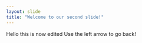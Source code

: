 ```yaml
---
layout: slide
title: "Welcome to our second slide!"
---
```

Hello this is now edited
Use the left arrow to go back!

